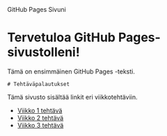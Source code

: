 <!DOCTYPE html>
<html>
<head>
    GitHub Pages Sivuni
</head>
<head>
    <link rel="stylesheet" type="text/css" href="styles.css">
</head>
<body>
    <h1>Tervetuloa GitHub Pages-sivustolleni!</h1>
    <p class="container">Tämä on ensimmäinen GitHub Pages -teksti.</p>

    # Tehtäväpalautukset

Tämä sivusto sisältää linkit eri viikkotehtäviin.

- [Viikko 1 tehtävä](vko1.md)
- [Viikko 2 tehtävä](vko2.md)
- [Viikko 3 tehtävä](vko3.md)
</body>
</html>
